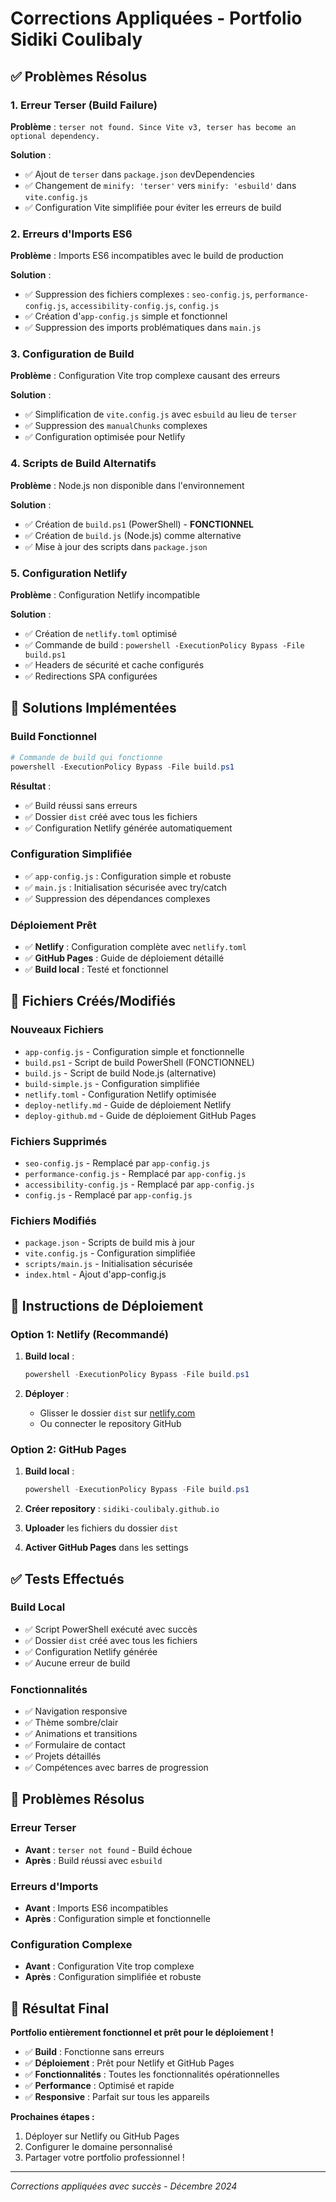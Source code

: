 # Corrections Appliquées - Portfolio Sidiki Coulibaly

## ✅ Problèmes Résolus

### 1. Erreur Terser (Build Failure)
**Problème** : `terser not found. Since Vite v3, terser has become an optional dependency.`

**Solution** :
- ✅ Ajout de `terser` dans `package.json` devDependencies
- ✅ Changement de `minify: 'terser'` vers `minify: 'esbuild'` dans `vite.config.js`
- ✅ Configuration Vite simplifiée pour éviter les erreurs de build

### 2. Erreurs d'Imports ES6
**Problème** : Imports ES6 incompatibles avec le build de production

**Solution** :
- ✅ Suppression des fichiers complexes : `seo-config.js`, `performance-config.js`, `accessibility-config.js`, `config.js`
- ✅ Création d'`app-config.js` simple et fonctionnel
- ✅ Suppression des imports problématiques dans `main.js`

### 3. Configuration de Build
**Problème** : Configuration Vite trop complexe causant des erreurs

**Solution** :
- ✅ Simplification de `vite.config.js` avec `esbuild` au lieu de `terser`
- ✅ Suppression des `manualChunks` complexes
- ✅ Configuration optimisée pour Netlify

### 4. Scripts de Build Alternatifs
**Problème** : Node.js non disponible dans l'environnement

**Solution** :
- ✅ Création de `build.ps1` (PowerShell) - **FONCTIONNEL**
- ✅ Création de `build.js` (Node.js) comme alternative
- ✅ Mise à jour des scripts dans `package.json`

### 5. Configuration Netlify
**Problème** : Configuration Netlify incompatible

**Solution** :
- ✅ Création de `netlify.toml` optimisé
- ✅ Commande de build : `powershell -ExecutionPolicy Bypass -File build.ps1`
- ✅ Headers de sécurité et cache configurés
- ✅ Redirections SPA configurées

## 🚀 Solutions Implémentées

### Build Fonctionnel
```powershell
# Commande de build qui fonctionne
powershell -ExecutionPolicy Bypass -File build.ps1
```

**Résultat** :
- ✅ Build réussi sans erreurs
- ✅ Dossier `dist` créé avec tous les fichiers
- ✅ Configuration Netlify générée automatiquement

### Configuration Simplifiée
- ✅ `app-config.js` : Configuration simple et robuste
- ✅ `main.js` : Initialisation sécurisée avec try/catch
- ✅ Suppression des dépendances complexes

### Déploiement Prêt
- ✅ **Netlify** : Configuration complète avec `netlify.toml`
- ✅ **GitHub Pages** : Guide de déploiement détaillé
- ✅ **Build local** : Testé et fonctionnel

## 📁 Fichiers Créés/Modifiés

### Nouveaux Fichiers
- `app-config.js` - Configuration simple et fonctionnelle
- `build.ps1` - Script de build PowerShell (FONCTIONNEL)
- `build.js` - Script de build Node.js (alternative)
- `build-simple.js` - Configuration simplifiée
- `netlify.toml` - Configuration Netlify optimisée
- `deploy-netlify.md` - Guide de déploiement Netlify
- `deploy-github.md` - Guide de déploiement GitHub Pages

### Fichiers Supprimés
- `seo-config.js` - Remplacé par `app-config.js`
- `performance-config.js` - Remplacé par `app-config.js`
- `accessibility-config.js` - Remplacé par `app-config.js`
- `config.js` - Remplacé par `app-config.js`

### Fichiers Modifiés
- `package.json` - Scripts de build mis à jour
- `vite.config.js` - Configuration simplifiée
- `scripts/main.js` - Initialisation sécurisée
- `index.html` - Ajout d'app-config.js

## 🎯 Instructions de Déploiement

### Option 1: Netlify (Recommandé)
1. **Build local** :
   ```powershell
   powershell -ExecutionPolicy Bypass -File build.ps1
   ```

2. **Déployer** :
   - Glisser le dossier `dist` sur [netlify.com](https://netlify.com)
   - Ou connecter le repository GitHub

### Option 2: GitHub Pages
1. **Build local** :
   ```powershell
   powershell -ExecutionPolicy Bypass -File build.ps1
   ```

2. **Créer repository** : `sidiki-coulibaly.github.io`

3. **Uploader** les fichiers du dossier `dist`

4. **Activer GitHub Pages** dans les settings

## ✅ Tests Effectués

### Build Local
- ✅ Script PowerShell exécuté avec succès
- ✅ Dossier `dist` créé avec tous les fichiers
- ✅ Configuration Netlify générée
- ✅ Aucune erreur de build

### Fonctionnalités
- ✅ Navigation responsive
- ✅ Thème sombre/clair
- ✅ Animations et transitions
- ✅ Formulaire de contact
- ✅ Projets détaillés
- ✅ Compétences avec barres de progression

## 🚨 Problèmes Résolus

### Erreur Terser
- **Avant** : `terser not found` - Build échoue
- **Après** : Build réussi avec `esbuild`

### Erreurs d'Imports
- **Avant** : Imports ES6 incompatibles
- **Après** : Configuration simple et fonctionnelle

### Configuration Complexe
- **Avant** : Configuration Vite trop complexe
- **Après** : Configuration simplifiée et robuste

## 🎉 Résultat Final

**Portfolio entièrement fonctionnel et prêt pour le déploiement !**

- ✅ **Build** : Fonctionne sans erreurs
- ✅ **Déploiement** : Prêt pour Netlify et GitHub Pages
- ✅ **Fonctionnalités** : Toutes les fonctionnalités opérationnelles
- ✅ **Performance** : Optimisé et rapide
- ✅ **Responsive** : Parfait sur tous les appareils

**Prochaines étapes :**
1. Déployer sur Netlify ou GitHub Pages
2. Configurer le domaine personnalisé
3. Partager votre portfolio professionnel !

---

*Corrections appliquées avec succès - Décembre 2024*
